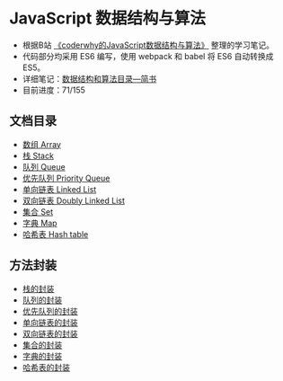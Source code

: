 # JavaScript 数据结构与算法

+ 根据B站 [《coderwhy的JavaScript数据结构与算法》](https://www.bilibili.com/video/BV1x7411L7Q7) 整理的学习笔记。
+ 代码部分均采用 ES6 编写，使用 webpack 和 babel 将 ES6 自动转换成 ES5。
+ 详细笔记：[数据结构和算法目录—简书](https://www.jianshu.com/p/38853c044156)
+ 目前进度：71/155

## 文档目录

- [数组 Array](Documents/01_数组.md)
- [栈 Stack](Documents/02_栈.md)
- [队列 Queue](Documents/03_队列.md)
- [优先队列 Priority Queue](Documents/04_优先队列.md)
- [单向链表 Linked List](Documents/05_单向链表.md)
- [双向链表 Doubly Linked List](Documents/06_双向链表.md)
- [集合 Set](Documents/07_集合.md)
- [字典 Map](Documents/08_字典.md)
- [哈希表 Hash table](Documents/09_哈希表.md)

## 方法封装

- [栈的封装](封装/02栈/stack.js)
- [队列的封装](封装/03队列/queue.js)
- [优先队列的封装](封装/04优先队列/priorityQueue.js)
- [单向链表的封装](封装/05单向链表/linkedList.js)
- [双向链表的封装](封装/06双向链表/doublyLinkedList.js)
- [集合的封装](封装/07集合/set.js)
- [字典的封装](封装/08字典/map.js)
- [哈希表的封装](封装/09哈希表/hashTable.js)
